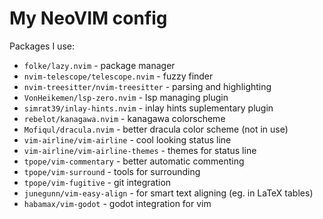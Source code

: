 # My NeoVIM config

Packages I use:

- `folke/lazy.nvim` - package manager
- `nvim-telescope/telescope.nvim` - fuzzy finder
- `nvim-treesitter/nvim-treesitter` - parsing and highlighting
- `VonHeikemen/lsp-zero.nvim` - lsp managing plugin
- `simrat39/inlay-hints.nvim` - inlay hints suplementary plugin
- `rebelot/kanagawa.nvim` - kanagawa colorscheme
- `Mofiqul/dracula.nvim` - better dracula color scheme (not in use)
- `vim-airline/vim-airline` - cool looking status line
- `vim-airline/vim-airline-themes` - themes for status line
- `tpope/vim-commentary` - better automatic commenting
- `tpope/vim-surround` - tools for surrounding
- `tpope/vim-fugitive` - git integration
- `junegunn/vim-easy-align` - for smart text aligning (eg. in LaTeX tables)
- `habamax/vim-godot` - godot integration for vim
